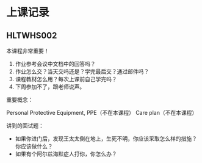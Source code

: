 # 上课记录

## HLTWHS002

本课程非常重要！

1. 作业参考会议中文档中的回答吗？
2. 作业怎么交？当天交吗还是？学完最后交？通过邮件吗？
3. 课程教材怎么用？每次上课前自己学完吗？
4. 下周参加不了，跟老师说声。

重要概念：

Personal Protective Equipment, PPE（不在本课程）
Care plan（不在本课程）

讲到的面试题：

- 如果你进门后，发现王太太倒在地上，生死不明，你应该采取怎么样的措施？你应该做什么？
- 如果有个阿尔兹海默症人打你，你怎么办？

##
